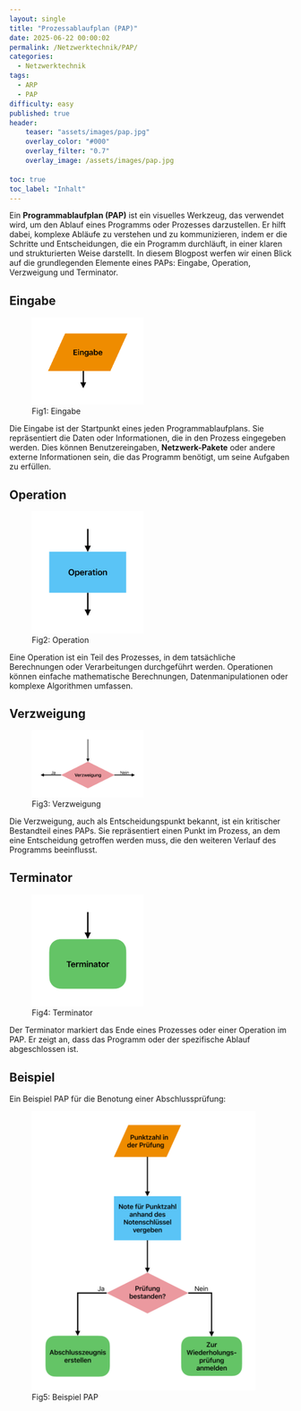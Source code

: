 ```yaml
---
layout: single
title: "Prozessablaufplan (PAP)"
date: 2025-06-22 00:00:02
permalink: /Netzwerktechnik/PAP/
categories:
  - Netzwerktechnik
tags:
  - ARP
  - PAP
difficulty: easy
published: true
header:
    teaser: "assets/images/pap.jpg"
    overlay_color: "#000"
    overlay_filter: "0.7"
    overlay_image: /assets/images/pap.jpg

toc: true
toc_label: "Inhalt"
---
```



Ein **Programmablaufplan (PAP)** ist ein visuelles Werkzeug, das verwendet wird, um den Ablauf eines Programms oder Prozesses darzustellen. Er hilft dabei, komplexe Abläufe zu verstehen und zu kommunizieren, indem er die Schritte und Entscheidungen, die ein Programm durchläuft, in einer klaren und strukturierten Weise darstellt. In diesem Blogpost werfen wir einen Blick auf die grundlegenden Elemente eines PAPs: Eingabe, Operation, Verzweigung und Terminator.

## Eingabe

<figure>
    <img src="/assets/images/Eingabe.pdf" width="200"/>
    <figcaption>Fig1: Eingabe </figcaption>
</figure>

Die Eingabe ist der Startpunkt eines jeden Programmablaufplans. Sie repräsentiert die Daten oder Informationen, die in den Prozess eingegeben werden. Dies können Benutzereingaben, **Netzwerk-Pakete** oder andere externe Informationen sein, die das Programm benötigt, um seine Aufgaben zu erfüllen. 

## Operation

<figure>
    <img src="/assets/images/Operation.pdf" width="200"/>
    <figcaption>Fig2: Operation </figcaption>
</figure>

Eine Operation ist ein Teil des Prozesses, in dem tatsächliche Berechnungen oder Verarbeitungen durchgeführt werden. Operationen können einfache mathematische Berechnungen, Datenmanipulationen oder komplexe Algorithmen umfassen.

## Verzweigung

<figure>
    <img src="/assets/images/Verzweigung.pdf" width="200"/>
    <figcaption>Fig3: Verzweigung </figcaption>
</figure>

Die Verzweigung, auch als Entscheidungspunkt bekannt, ist ein kritischer Bestandteil eines PAPs. Sie repräsentiert einen Punkt im Prozess, an dem eine Entscheidung getroffen werden muss, die den weiteren Verlauf des Programms beeinflusst. 

## Terminator

<figure>
    <img src="/assets/images/Terminator.pdf" width="200"/>
    <figcaption>Fig4: Terminator </figcaption>
</figure>

Der Terminator markiert das Ende eines Prozesses oder einer Operation im PAP. Er zeigt an, dass das Programm oder der spezifische Ablauf abgeschlossen ist.


## Beispiel

Ein Beispiel PAP für die Benotung einer Abschlussprüfung:

<figure>
    <img src="/assets/images/Beispiel_PAP.pdf" width="400" />
    <figcaption>Fig5: Beispiel PAP </figcaption>
</figure>